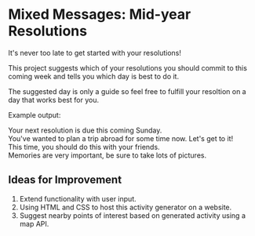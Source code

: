 # Mixed Messages: Mid-year Resolutions

It's never too late to get started with your resolutions!

This project suggests which of your resolutions you should commit to this coming week and tells you which day is best to do it.

The suggested day is only a guide so feel free to fulfill your resoltion on a day that works best for you.

Example output:

Your next resolution is due this coming Sunday.  
You've wanted to plan a trip abroad for some time now. Let's get to it!\
This time, you should do this with your friends.\
Memories are very important, be sure to take lots of pictures.

## Ideas for Improvement

1. Extend functionality with user input.
2. Using HTML and CSS to host this activity generator on a website.
3. Suggest nearby points of interest based on generated activity using a map API.
